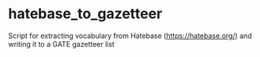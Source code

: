 # hatebase_to_gazetteer
Script for extracting vocabulary from Hatebase (https://hatebase.org/) and writing it to a GATE gazetteer list
